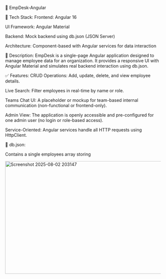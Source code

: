 🧩 EmpDesk-Angular

🔧 Tech Stack:
Frontend: Angular 16

UI Framework: Angular Material

Backend: Mock backend using db.json (JSON Server)

Architecture: Component-based with Angular services for data interaction

📌 Description:
EmpDesk is a single-page Angular application designed to manage employee data for an organization. It provides a responsive UI with Angular Material and simulates real backend interaction using db.json.

✅ Features:
CRUD Operations: Add, update, delete, and view employee details.

Live Search: Filter employees in real-time by name or role.

Teams Chat UI: A placeholder or mockup for team-based internal communication (non-functional or frontend-only).

Admin View: The application is openly accessible and pre-configured for one admin user (no login or role-based access).

Service-Oriented: Angular services handle all HTTP requests using HttpClient.

📁 db.json:

Contains a single employees array storing

<img width="868" height="365" alt="Screenshot 2025-08-02 203147" src="https://github.com/user-attachments/assets/54b8a185-c785-4136-a61a-fca485d447d7" />

